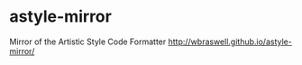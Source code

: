 # astyle-mirror
Mirror of the Artistic Style Code Formatter
http://wbraswell.github.io/astyle-mirror/
